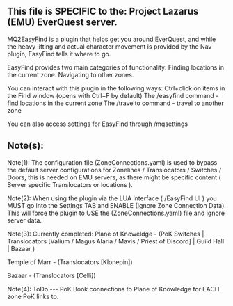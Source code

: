 This file is SPECIFIC to the: Project Lazarus (EMU) EverQuest server.
-
MQ2EasyFind is a plugin that helps get you around EverQuest, and while the heavy lifting and actual character movement is provided by the Nav plugin, EasyFind tells it where to go.

EasyFind provides two main categories of functionality:
Finding locations in the current zone.
Navigating to other zones.

You can interact with this plugin in the following ways:
Ctrl+click on items in the Find window (opens with Ctrl+F by default)
The /easyfind command - find locations in the current zone
The /travelto command - travel to another zone

You can also access settings for EasyFind through /mqsettings

Note(s):
--
Note(1): The configuration file (ZoneConnections.yaml) is used to bypass the default server configurations for Zonelines / Translocators / Switches / Doors, this is needed
on EMU servers, as there might be specific content ( Server specific Translocators or locations ). 

Note(2): When using the plugin via the LUA interface ( /EasyFind UI ) you MUST go into the Settings TAB and ENABLE (Ignore Zone Connection Data).
This will force the plugin to USE the (ZoneConnections.yaml) file and ignore server data.

Note(3): Currently completed: 
Plane of Knoweldge - (PoK Switches | Translocators [Valium / Magus Alaria / Mavis / Priest of Discord] | Guild Hall | Bazaar )

Temple of Marr - (Translocators [Klonepin])

Bazaar - (Translocators [Celli])

Note(4): ToDo --- PoK Book connections to Plane of Knowledge for EACH zone PoK links to.
